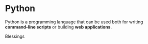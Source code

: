 # Python

Python is a programming language that can be used both for writing **command-line scripts** or building **web applications**.

Blessings
